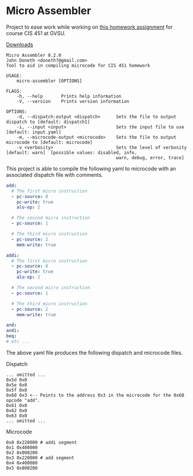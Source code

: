 # Micro Assembler

Project to ease work while working on [this homework assignment](https://cis.gvsu.edu/~kurmasz/Teaching/Courses/W19/CIS451/Homework/MicrocodeForPHMultiCycleCPU/) for course CIS 451 at GVSU.

[Downloads](https://github.com/JohnDoneth/micro-assembler/releases/latest)

```man
Micro Assembler 0.2.0
John Doneth <doneth7@gmail.com>
Tool to aid in compiling microcode for CIS 451 homework

USAGE:
    micro-assembler [OPTIONS]

FLAGS:
    -h, --help       Prints help information
    -V, --version    Prints version information

OPTIONS:
    -d, --dispatch-output <dispatch>      Sets the file to output dispatch to [default: dispatch1]
    -i, --input <input>                   Sets the input file to use [default: input.yaml]
    -m, --microcode-output <microcode>    Sets the file to output microcode to [default: microcode]
    -v <verbosity>                        Sets the level of verbosity [default: warn]  [possible values: disabled, info,
                                          warn, debug, error, trace]
```

This project is able to compile the following yaml to microcode with an associated dispatch file with comments.

```yaml
add:
  # The first micro instruction
  - pc-source: 0
    pc-write: true
    alu-op: 2

  # The second micro instruction
  - pc-source: 1

  # The third micro instruction
  - pc-source: 2
    mem-write: true

addi:
  # The first micro instruction
  - pc-source: 0
    pc-write: true
    alu-op: 2

  # The second micro instruction
  - pc-source: 1

  # The third micro instruction
  - pc-source: 2
    mem-write: true

and:
andi:
beq:
# etc ...
```

The above yaml file produces the following dispatch and microcode files.

Dispatch

```hex
... omitted ...
0x5d 0x0
0x5e 0x0
0x5f 0x0
0x60 0x3 <-- Points to the address 0x3 in the microcode for the 0x60 opcode "add".
0x61 0x0
0x62 0x0
0x63 0x0
... omitted ...
```

Microcode

```hex
0x0 0x220000 # addi segment
0x1 0x400000
0x2 0x800200
0x3 0x220000 # add segment
0x4 0x400000
0x5 0x800200
```

